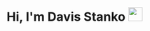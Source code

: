 # Hi, I'm Davis Stanko <img height="32" width="32" src="https://raw.githubusercontent.com/sciencepal/sciencepal/master/assets/Hi.gif" />
